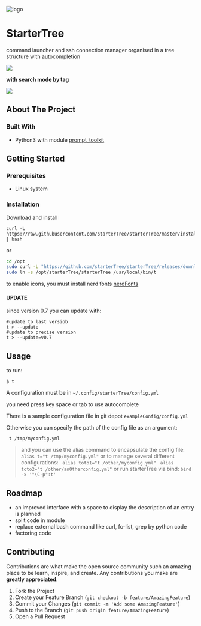 
![logo](https://i.imgur.com/nHDBrIC.png)
# StarterTree
command launcher and ssh connection manager organised in a tree structure with autocompletion <br>

![](https://i.imgur.com/BD5IpJM.png)

**with search mode by tag**

![](https://i.imgur.com/R9UEoVa.png)


## About The Project

### Built With

* Python3 with module [prompt_toolkit](https://github.com/prompt-toolkit/python-prompt-toolkit)

<!-- GETTING STARTED -->
## Getting Started



### Prerequisites


* Linux system


### Installation

Download and install

```
curl -L https://raw.githubusercontent.com/starterTree/starterTree/master/install.sh | bash
```

or

```bash  
cd /opt 
sudo curl -L "https://github.com/starterTree/starterTree/releases/download/$(basename $(curl -fsSLI -o /dev/null -w %{url_effective} https://github.com/starterTree/starterTree/releases/latest))/starterTree.tar.gz" | sudo tar -xz 
sudo ln -s /opt/starterTree/starterTree /usr/local/bin/t
```

<!--  curl -L ’https://github.com/thomas10-10/az/releases/download/v0.3/az.tar.gz' | tar -xz - -C az --strip-components=1 -->

to enable icons, you must install nerd fonts [nerdFonts](https://www.nerdfonts.com/font-downloads)

#### UPDATE 

since version 0.7 you can update with:
```
#update to last versiob
t > --update
#update to precise version
t > --update=v0.7
```

<!-- USAGE EXAMPLES -->
## Usage
to run:
```
$ t
```
A configuration must be in `~/.config/starterTree/config.yml`

you need press key space or tab to use autocomplete 

There is a sample configuration file in git depot `exampleConfig/config.yml`
    
Otherwise you can specify the path of the config file as an argument:
```
 t /tmp/myconfig.yml
```
>and you can use the alias command to encapsulate the config file:
` alias t="t /tmp/myconfig.yml"`
or to manage several different configurations:
` alias toto1="t /other/myconfig.yml"`
` alias toto2="t /other/anOtherconfig.yml"`
or run starterTree via bind:
`bind -x '"\C-p":t'`




<!--
_For more examples, please refer to the [Documentation](https://example.com)_



<!-- ROADMAP -->
## Roadmap
* an improved interface with a space to display the description of an entry is planned
* split code in module 
* replace external bash command like curl, fc-list, grep  by python code
* factoring code
<!--
See the [open issues](https://github.com/github_username/repo_name/issues) for a list of proposed features (and known issues).



<!-- CONTRIBUTING -->
## Contributing

Contributions are what make the open source community such an amazing place to be learn, inspire, and create. Any contributions you make are **greatly appreciated**.

1. Fork the Project
2. Create your Feature Branch (`git checkout -b feature/AmazingFeature`)
3. Commit your Changes (`git commit -m 'Add some AmazingFeature'`)
4. Push to the Branch (`git push origin feature/AmazingFeature`)
5. Open a Pull Request



<!-- LICENSE -->
<!--
## License

Distributed under the MIT License. See `LICENSE` for more information.



<!-- CONTACT -->
<!--
## Contact

Your Name - [@twitter_handle](https://twitter.com/twitter_handle) - email

Project Link: [https://github.com/github_username/repo_name](https://github.com/github_username/repo_name)



<!-- ACKNOWLEDGEMENTS -->
<!--
## Acknowledgements

* []()
* []()
* []()





<!-- MARKDOWN LINKS & IMAGES -->
<!-- https://www.markdownguide.org/basic-syntax/#reference-style-links -->
[contributors-shield]: https://img.shields.io/github/contributors/github_username/repo.svg?style=for-the-badge
[contributors-url]: https://github.com/github_username/repo/graphs/contributors
[forks-shield]: https://img.shields.io/github/forks/github_username/repo.svg?style=for-the-badge
[forks-url]: https://github.com/github_username/repo/network/members
[stars-shield]: https://img.shields.io/github/stars/github_username/repo.svg?style=for-the-badge
[stars-url]: https://github.com/github_username/repo/stargazers
[issues-shield]: https://img.shields.io/github/issues/github_username/repo.svg?style=for-the-badge
[issues-url]: https://github.com/github_username/repo/issues
[license-shield]: https://img.shields.io/github/license/github_username/repo.svg?style=for-the-badge
[license-url]: https://github.com/github_username/repo/blob/master/LICENSE.txt
[linkedin-shield]: https://img.shields.io/badge/-LinkedIn-black.svg?style=for-the-badge&logo=linkedin&colorB=555
[linkedin-url]: https://linkedin.com/in/github_username



